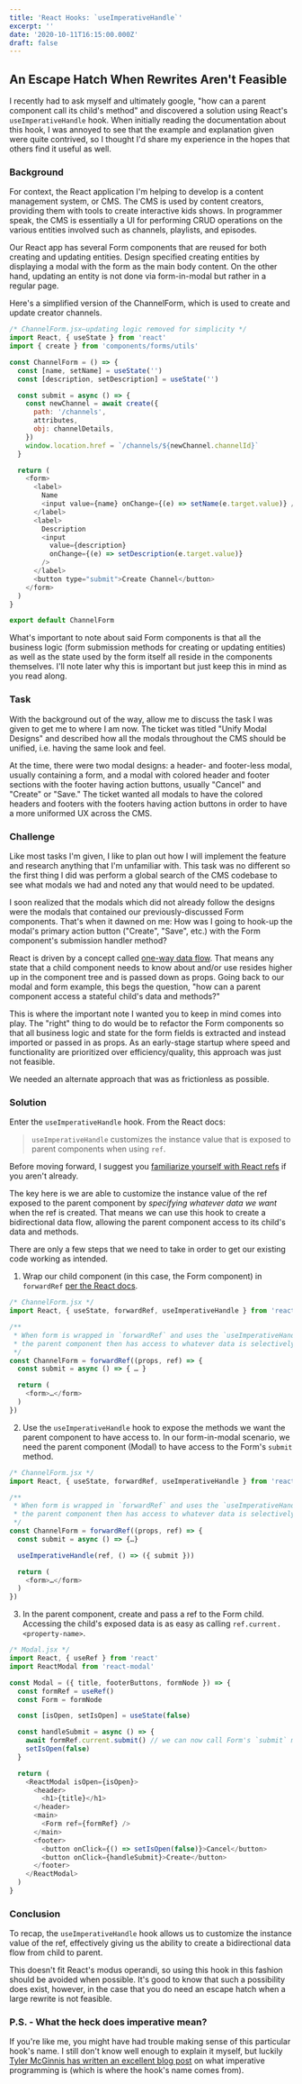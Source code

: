 ```yaml
---
title: 'React Hooks: `useImperativeHandle`'
excerpt: ''
date: '2020-10-11T16:15:00.000Z'
draft: false
---
```


## An Escape Hatch When Rewrites Aren't Feasible

I recently had to ask myself and ultimately google, "how can a parent component
call its child's method" and discovered a solution using React's
`useImperativeHandle` hook. When initially reading the documentation about this
hook, I was annoyed to see that the example and explanation given were quite
contrived, so I thought I'd share my experience in the hopes that others find it
useful as well.

### Background

For context, the React application I'm helping to develop is a content
management system, or CMS. The CMS is used by content creators, providing them
with tools to create interactive kids shows. In programmer speak, the CMS is
essentially a UI for performing CRUD operations on the various entities involved
such as channels, playlists, and episodes.

Our React app has several Form components that are reused for both creating and
updating entities. Design specified creating entities by displaying a modal with
the form as the main body content. On the other hand, updating an entity is not
done via form-in-modal but rather in a regular page.

Here's a simplified version of the ChannelForm, which is used to create and
update creator channels.

```js
/* ChannelForm.jsx—updating logic removed for simplicity */
import React, { useState } from 'react'
import { create } from 'components/forms/utils'

const ChannelForm = () => {
  const [name, setName] = useState('')
  const [description, setDescription] = useState('')

  const submit = async () => {
    const newChannel = await create({
      path: '/channels',
      attributes,
      obj: channelDetails,
    })
    window.location.href = `/channels/${newChannel.channelId}`
  }

  return (
    <form>
      <label>
        Name
        <input value={name} onChange={(e) => setName(e.target.value)} />
      </label>
      <label>
        Description
        <input
          value={description}
          onChange={(e) => setDescription(e.target.value)}
        />
      </label>
      <button type="submit">Create Channel</button>
    </form>
  )
}

export default ChannelForm
```

What's important to note about said Form components is that all the business
logic (form submission methods for creating or updating entities) as well as the
state used by the form itself all reside in the components themselves. I'll note
later why this is important but just keep this in mind as you read along.

### Task

With the background out of the way, allow me to discuss the task I was given to
get me to where I am now. The ticket was titled "Unify Modal Designs" and
described how all the modals throughout the CMS should be unified, i.e. having
the same look and feel.

At the time, there were two modal designs: a header- and footer-less modal,
usually containing a form, and a modal with colored header and footer sections
with the footer having action buttons, usually "Cancel" and "Create" or "Save."
The ticket wanted all modals to have the colored headers and footers with the
footers having action buttons in order to have a more uniformed UX across the
CMS.

### Challenge

Like most tasks I'm given, I like to plan out how I will implement the feature
and research anything that I'm unfamiliar with. This task was no different so
the first thing I did was perform a global search of the CMS codebase to see
what modals we had and noted any that would need to be updated.

I soon realized that the modals which did not already follow the designs were
the modals that contained our previously-discussed Form components. That's when
it dawned on me: How was I going to hook-up the modal's primary action button
("Create", "Save", etc.) with the Form component's submission handler method?

React is driven by a concept called
[one-way data flow](https://reactjs.org/docs/thinking-in-react.html). That means
any state that a child component needs to know about and/or use resides higher
up in the component tree and is passed down as props. Going back to our modal
and form example, this begs the question, "how can a parent component access a
stateful child's data and methods?"

This is where the important note I wanted you to keep in mind comes into play.
The "right" thing to do would be to refactor the Form components so that all
business logic and state for the form fields is extracted and instead imported
or passed in as props. As an early-stage startup where speed and functionality
are prioritized over efficiency/quality, this approach was just not feasible.

We needed an alternate approach that was as frictionless as possible.

### Solution

Enter the `useImperativeHandle` hook. From the React docs:

> `useImperativeHandle` customizes the instance value that is exposed to parent
> components when using `ref`.

Before moving forward, I suggest you
[familiarize yourself with React refs](https://reactjs.org/docs/refs-and-the-dom.html)
if you aren't already.

The key here is we are able to customize the instance value of the ref exposed
to the parent component by _specifying whatever data we want_ when the ref is
created. That means we can use this hook to create a bidirectional data flow,
allowing the parent component access to its child's data and methods.

There are only a few steps that we need to take in order to get our existing
code working as intended.

1. Wrap our child component (in this case, the Form component) in `forwardRef`
   [per the React docs](https://reactjs.org/docs/hooks-reference.html#useimperativehandle).

```js
/* ChannelForm.jsx */
import React, { useState, forwardRef, useImperativeHandle } from 'react'

/**
 * When form is wrapped in `forwardRef` and uses the `useImperativeHandle` hook,
 * the parent component then has access to whatever data is selectively exposed.
 */
const ChannelForm = forwardRef((props, ref) => {
  const submit = async () => { … }

  return (
    <form>…</form>
  )
})
```

2. Use the `useImperativeHandle` hook to expose the methods we want the parent
   component to have access to. In our form-in-modal scenario, we need the
   parent component (Modal) to have access to the Form's `submit` method.

```js
/* ChannelForm.jsx */
import React, { useState, forwardRef, useImperativeHandle } from 'react'

/**
 * When form is wrapped in `forwardRef` and uses the `useImperativeHandle` hook,
 * the parent component then has access to whatever data is selectively exposed.
 */
const ChannelForm = forwardRef((props, ref) => {
  const submit = async () => {…}

  useImperativeHandle(ref, () => ({ submit }))

  return (
    <form>…</form>
  )
})
```

3. In the parent component, create and pass a ref to the Form child. Accessing
   the child's exposed data is as easy as calling `ref.current.<property-name>`.

```js
/* Modal.jsx */
import React, { useRef } from 'react'
import ReactModal from 'react-modal'

const Modal = ({ title, footerButtons, formNode }) => {
  const formRef = useRef()
  const Form = formNode

  const [isOpen, setIsOpen] = useState(false)

  const handleSubmit = async () => {
    await formRef.current.submit() // we can now call Form's `submit` method ✨
    setIsOpen(false)
  }

  return (
    <ReactModal isOpen={isOpen}>
      <header>
        <h1>{title}</h1>
      </header>
      <main>
        <Form ref={formRef} />
      </main>
      <footer>
        <button onClick={() => setIsOpen(false)}>Cancel</button>
        <button onClick={handleSubmit}>Create</button>
      </footer>
    </ReactModal>
  )
}
```

### Conclusion

To recap, the `useImperativeHandle` hook allows us to customize the instance
value of the ref, effectively giving us the ability to create a bidirectional
data flow from child to parent.

This doesn't fit React's modus operandi, so using this hook in this fashion
should be avoided when possible. It's good to know that such a possibility does
exist, however, in the case that you do need an escape hatch when a large
rewrite is not feasible.

### P.S. - What the heck does imperative mean?

If you're like me, you might have had trouble making sense of this particular
hook's name. I still don't know well enough to explain it myself, but luckily
[Tyler McGinnis has written an excellent blog post](https://ui.dev/imperative-vs-declarative-programming/)
on what imperative programming is (which is where the hook's name comes from).
